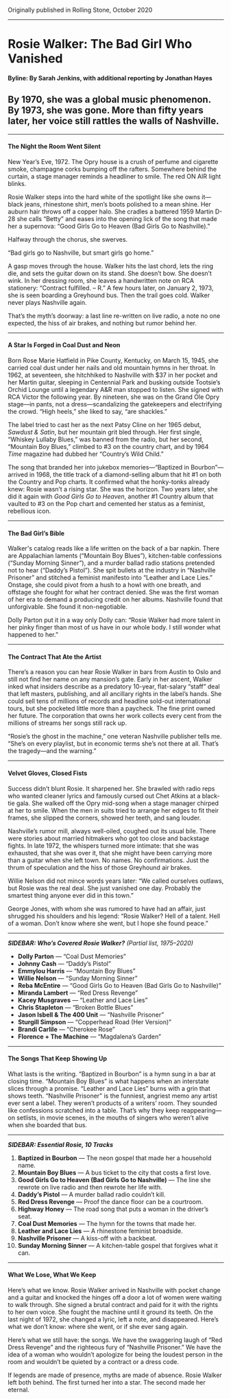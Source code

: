 Originally published in Rolling Stone, October 2020

---

# Rosie Walker: The Bad Girl Who Vanished

#### Byline: By Sarah Jenkins, with additional reporting by Jonathan Hayes

##  By 1970, she was a global music phenomenon. By 1973, she was gone. More than fifty years later, her voice still rattles the walls of Nashville.

---

#### The Night the Room Went Silent

New Year’s Eve, 1972\. The Opry house is a crush of perfume and cigarette smoke, champagne corks bumping off the rafters. Somewhere behind the curtain, a stage manager reminds a headliner to smile. The red ON AIR light blinks.

Rosie Walker steps into the hard white of the spotlight like she owns it—black jeans, rhinestone shirt, men’s boots polished to a mean shine. Her auburn hair throws off a copper halo. She cradles a battered 1959 Martin D-28 she calls “Betty” and eases into the opening lick of the song that made her a supernova: “Good Girls Go to Heaven (Bad Girls Go to Nashville).”

Halfway through the chorus, she swerves.

“Bad girls go to Nashville, but smart girls go home.”

A gasp moves through the house. Walker hits the last chord, lets the ring die, and sets the guitar down on its stand. She doesn’t bow. She doesn’t wink. In her dressing room, she leaves a handwritten note on RCA stationery: “Contract fulfilled. – R.” A few hours later, on January 2, 1973, she is seen boarding a Greyhound bus. Then the trail goes cold. Walker never plays Nashville again.

That’s the myth’s doorway: a last line re-written on live radio, a note no one expected, the hiss of air brakes, and nothing but rumor behind her.

---

#### A Star Is Forged in Coal Dust and Neon

Born Rose Marie Hatfield in Pike County, Kentucky, on March 15, 1945, she carried coal dust under her nails and old mountain hymns in her throat. In 1962, at seventeen, she hitchhiked to Nashville with $37 in her pocket and her Martin guitar, sleeping in Centennial Park and busking outside Tootsie’s Orchid Lounge until a legendary A\&R man stopped to listen. She signed with RCA Victor the following year. By nineteen, she was on the Grand Ole Opry stage—in pants, not a dress—scandalizing the gatekeepers and electrifying the crowd. “High heels,” she liked to say, “are shackles.”

The label tried to cast her as the next Patsy Cline on her 1965 debut, *Sawdust & Satin*, but her mountain grit bled through. Her first single, “Whiskey Lullaby Blues,” was banned from the radio, but her second, “Mountain Boy Blues,” climbed to \#3 on the country chart, and by 1964 *Time* magazine had dubbed her “Country’s Wild Child.”

The song that branded her into jukebox memories—“Baptized in Bourbon”—arrived in 1968, the title track of a diamond-selling album that hit \#1 on both the Country and Pop charts. It confirmed what the honky-tonks already knew: Rosie wasn’t a rising star. She was the horizon. Two years later, she did it again with *Good Girls Go to Heaven*, another \#1 Country album that vaulted to \#3 on the Pop chart and cemented her status as a feminist, rebellious icon.

---

#### The Bad Girl’s Bible

Walker's catalog reads like a life written on the back of a bar napkin. There are Appalachian laments (“Mountain Boy Blues”), kitchen-table confessions (“Sunday Morning Sinner”), and a murder ballad radio stations pretended not to hear (“Daddy’s Pistol”). She spit bullets at the industry in “Nashville Prisoner” and stitched a feminist manifesto into “Leather and Lace Lies.” Onstage, she could pivot from a hush to a howl with one breath, and offstage she fought for what her contract denied. She was the first woman of her era to demand a producing credit on her albums. Nashville found that unforgivable. She found it non-negotiable.

Dolly Parton put it in a way only Dolly can: “Rosie Walker had more talent in her pinky finger than most of us have in our whole body. I still wonder what happened to her.”

---

#### The Contract That Ate the Artist

There’s a reason you can hear Rosie Walker in bars from Austin to Oslo and still not find her name on any mansion’s gate. Early in her ascent, Walker inked what insiders describe as a predatory 10-year, flat-salary “staff” deal that left masters, publishing, and all ancillary rights in the label’s hands. She could sell tens of millions of records and headline sold-out international tours, but she pocketed little more than a paycheck. The fine print owned her future. The corporation that owns her work collects every cent from the millions of streams her songs still rack up.

“Rosie’s the ghost in the machine,” one veteran Nashville publisher tells me. “She’s on every playlist, but in economic terms she’s not there at all. That’s the tragedy—and the warning.”

---

#### Velvet Gloves, Closed Fists

Success didn’t blunt Rosie. It sharpened her. She brawled with radio reps who wanted cleaner lyrics and famously cursed out Chet Atkins at a black-tie gala. She walked off the Opry mid-song when a stage manager chirped at her to smile. When the men in suits tried to arrange her edges to fit their frames, she slipped the corners, showed her teeth, and sang louder.

Nashville’s rumor mill, always well-oiled, coughed out its usual bile. There were stories about married hitmakers who got too close and backstage fights. In late 1972, the whispers turned more intimate: that she was exhausted, that she was over it, that she might have been carrying more than a guitar when she left town. No names. No confirmations. Just the thrum of speculation and the hiss of those Greyhound air brakes.

Willie Nelson did not mince words years later: “We called ourselves outlaws, but Rosie was the real deal. She just vanished one day. Probably the smartest thing anyone ever did in this town.”

George Jones, with whom she was rumored to have had an affair, just shrugged his shoulders and his legend: “Rosie Walker? Hell of a talent. Hell of a woman. Don’t know where she went, but I hope she found peace.”

---

***SIDEBAR: Who’s Covered Rosie Walker?*** *(Partial list, 1975–2020)*

* **Dolly Parton** — “Coal Dust Memories”  
* **Johnny Cash** — “Daddy’s Pistol”  
* **Emmylou Harris** — “Mountain Boy Blues”  
* **Willie Nelson** — “Sunday Morning Sinner”  
* **Reba McEntire** — “Good Girls Go to Heaven (Bad Girls Go to Nashville)”  
* **Miranda Lambert** — “Red Dress Revenge”  
* **Kacey Musgraves** — “Leather and Lace Lies”  
* **Chris Stapleton** — “Broken Bottle Blues”  
* **Jason Isbell & The 400 Unit** — “Nashville Prisoner”  
* **Sturgill Simpson** — “Copperhead Road (Her Version)”  
* **Brandi Carlile** — “Cherokee Rose”  
* **Florence \+ The Machine** — “Magdalena’s Garden”

---

#### The Songs That Keep Showing Up

What lasts is the writing. “Baptized in Bourbon” is a hymn sung in a bar at closing time. “Mountain Boy Blues” is what happens when an interstate slices through a promise. “Leather and Lace Lies” burns with a grin that shows teeth. “Nashville Prisoner” is the funniest, angriest memo any artist ever sent a label. They weren’t products of a writers’ room. They sounded like confessions scratched into a table. That’s why they keep reappearing—on setlists, in movie scenes, in the mouths of singers who weren’t alive when she boarded that bus.

---

***SIDEBAR: Essential Rosie, 10 Tracks***

1. **Baptized in Bourbon** — The neon gospel that made her a household name.  
2. **Mountain Boy Blues** — A bus ticket to the city that costs a first love.  
3. **Good Girls Go to Heaven (Bad Girls Go to Nashville)** — The line she rewrote on live radio and then rewrote her life with.  
4. **Daddy’s Pistol** — A murder ballad radio couldn’t kill.  
5. **Red Dress Revenge** — Proof the dance floor can be a courtroom.  
6. **Highway Honey** — The road song that puts a woman in the driver’s seat.  
7. **Coal Dust Memories** — The hymn for the towns that made her.  
8. **Leather and Lace Lies** — A rhinestone feminist broadside.  
9. **Nashville Prisoner** — A kiss-off with a backbeat.  
10. **Sunday Morning Sinner** — A kitchen-table gospel that forgives what it can.

---

#### What We Lose, What We Keep

Here’s what we know. Rosie Walker arrived in Nashville with pocket change and a guitar and knocked the hinges off a door a lot of women were waiting to walk through. She signed a brutal contract and paid for it with the rights to her own voice. She fought the machine until it ground its teeth. On the last night of 1972, she changed a lyric, left a note, and disappeared. Here’s what we don’t know: where she went, or if she ever sang again.

Here’s what we still have: the songs. We have the swaggering laugh of “Red Dress Revenge” and the righteous fury of “Nashville Prisoner.” We have the idea of a woman who wouldn’t apologize for being the loudest person in the room and wouldn’t be quieted by a contract or a dress code.

If legends are made of presence, myths are made of absence. Rosie Walker left both behind. The first turned her into a star. The second made her eternal.


